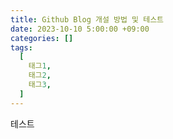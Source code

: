 ```yaml
---
title: Github Blog 개설 방법 및 테스트
date: 2023-10-10 5:00:00 +09:00
categories: []
tags:
  [
    태그1,
    태그2,
    태그3,
  ]
---
```


테스트